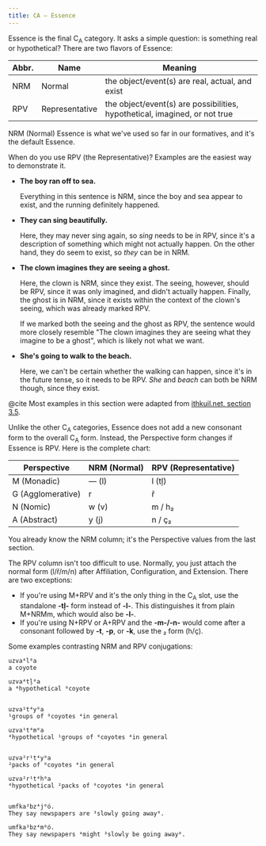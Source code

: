 ```yaml
---
title: CA — Essence
---
```


Essence is the final C<sub>A</sub> category. It asks a simple question: is
something real or hypothetical? There are two flavors of Essence:

| Abbr. | Name           | Meaning                                                                    |
| ----- | -------------- | -------------------------------------------------------------------------- |
| NRM   | Normal         | the object/event(s) are real, actual, and exist                            |
| RPV   | Representative | the object/event(s) are possibilities, hypothetical, imagined, or not true |

NRM (Normal) Essence is what we've used so far in our formatives, and it's the
default Essence.

When do you use RPV (the Representative)? Examples are the easiest way to
demonstrate it.

- **The boy ran off to sea.**

  Everything in this sentence is NRM, since the boy and sea appear to exist, and
  the running definitely happened.

- **They can sing beautifully.**

  Here, they may never sing again, so _sing_ needs to be in RPV, since it's a
  description of something which might not actually happen. On the other hand,
  they do seem to exist, so _they_ can be in NRM.

- **The clown imagines they are seeing a ghost.**

  Here, the clown is NRM, since they exist. The seeing, however, should be RPV,
  since it was only imagined, and didn't actually happen. Finally, the ghost is
  in NRM, since it exists within the context of the clown's seeing, which was
  already marked RPV.

  If we marked both the seeing and the ghost as RPV, the sentence would more
  closely resemble "The clown imagines they are seeing what they imagine to be a
  ghost", which is likely not what we want.

- **She's going to walk to the beach.**

  Here, we can't be certain whether the walking can happen, since it's in the
  future tense, so it needs to be RPV. _She_ and _beach_ can both be NRM though,
  since they exist.

@cite Most examples in this section were adapted from
[ithkuil.net, section 3.5](https://ithkuil.net/newithkuil_03_morphology.htm#:~:text=of%20an%20explanation%E2%80%99-,3.5%C2%A0%C2%A0%20Essence,-Essence%20refers%20to).

Unlike the other C<sub>A</sub> categories, Essence does not add a new consonant
form to the overall C<sub>A</sub> form. Instead, the Perspective form changes if
Essence is RPV. Here is the complete chart:

| Perspective       | NRM (Normal) | RPV (Representative) |
| ----------------- | ------------ | -------------------- |
| M (Monadic)       | — (l)        | l (tļ)               |
| G (Agglomerative) | r            | ř                    |
| N (Nomic)         | w (v)        | m / h₂               |
| A (Abstract)      | y (j)        | n / ç₂               |

You already know the NRM column; it's the Perspective values from the last
section.

The RPV column isn't too difficult to use. Normally, you just attach the normal
form (l/ř/m/n) after Affiliation, Configuration, and Extension. There are two
exceptions:

- If you're using M+RPV and it's the only thing in the C<sub>A</sub> slot, use
  the standalone **-tļ-** form instead of **-l-**. This distinguishes it from
  plain M+NRMm, which would also be **-l-**.
- If you're using N+RPV or A+RPV and the **-m-/-n-** would come after a
  consonant followed by **-t**, **-p**, or **-k**, use the ₂ form (h/ç).

Some examples contrasting NRM and RPV conjugations:

```cx table
uzva⁴l⁰a
a coyote

uzva⁴tļ⁰a
a ⁴hypothetical ⁰coyote


uzva¹t⁴y⁰a
¹groups of ⁰coyotes ⁴in general

uzva¹t⁴m⁰a
⁴hypothetical ¹groups of ⁰coyotes ⁴in general


uzva²r¹t⁴y⁰a
²packs of ⁰coyotes ⁴in general

uzva²r¹t⁴h⁰a
⁴hypothetical ²packs of ⁰coyotes ⁴in general


umfka³bz⁴j⁰ó.
They say newspapers are ³slowly going away⁰.

umfka³bz⁴m⁰ó.
They say newspapers ⁴might ³slowly be going away⁰.
```
